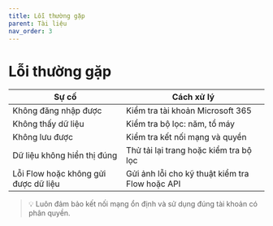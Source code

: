 ```yaml
---
title: Lỗi thường gặp
parent: Tài liệu
nav_order: 3
---
```


# Lỗi thường gặp

| Sự cố | Cách xử lý |
|-------|------------|
| Không đăng nhập được | Kiểm tra tài khoản Microsoft 365 |
| Không thấy dữ liệu | Kiểm tra bộ lọc: năm, tổ máy |
| Không lưu được | Kiểm tra kết nối mạng và quyền |
| Dữ liệu không hiển thị đúng | Thử tải lại trang hoặc kiểm tra bộ lọc |
| Lỗi Flow hoặc không gửi được dữ liệu | Gửi ảnh lỗi cho kỹ thuật kiểm tra Flow hoặc API |

> 💡 Luôn đảm bảo kết nối mạng ổn định và sử dụng đúng tài khoản có phân quyền.
